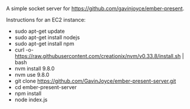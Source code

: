 A simple socket server for https://github.com/gavinjoyce/ember-present.

Instructions for an EC2 instance:

 * sudo apt-get update
 * sudo apt-get install nodejs
 * sudo apt-get install npm
 * curl -o- https://raw.githubusercontent.com/creationix/nvm/v0.33.8/install.sh | bash
 * nvm install 9.8.0
 * nvm use 9.8.0
 * git clone https://github.com/GavinJoyce/ember-present-server.git
 * cd ember-present-server
 * npm install
 * node index.js
